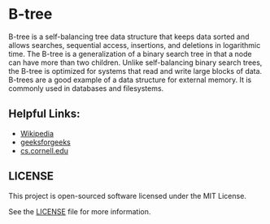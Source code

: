 # B-tree
B-tree is a self-balancing tree data structure that keeps data sorted and allows searches, sequential access, insertions, and deletions in logarithmic time. The B-tree is a generalization of a binary search tree in that a node can have more than two children. Unlike self-balancing binary search trees, the B-tree is optimized for systems that read and write large blocks of data. B-trees are a good example of a data structure for external memory. It is commonly used in databases and filesystems.

## Helpful Links:
- [Wikipedia](https://en.wikipedia.org/wiki/B-tree)
- [geeksforgeeks](https://www.geeksforgeeks.org/b-tree-set-1-introduction-2/)
- [cs.cornell.edu](https://www.cs.cornell.edu/courses/cs3110/2009fa/recitations/rec25.html)

## LICENSE
This project is open-sourced software licensed under the MIT License.

See the [LICENSE](./LICENSE) file for more information.
